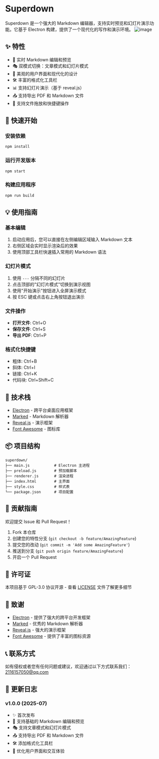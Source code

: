 # Superdown

Superdown 是一个强大的 Markdown 编辑器，支持实时预览和幻灯片演示功能。它基于 Electron 构建，提供了一个现代化的写作和演示环境。
![image](https://github.com/user-attachments/assets/e2d0c2fb-a358-41f5-a3bc-172ffa1c4834)


## ✨ 特性

- 📝 实时 Markdown 编辑和预览
- 🎭 双模式切换：文章模式和幻灯片模式
- 🎨 美观的用户界面和现代化的设计
- 🛠 丰富的格式化工具栏
- 📊 支持幻灯片演示（基于 reveal.js）
- 📤 支持导出 PDF 和 Markdown 文件
- 🎯 支持文件拖放和快捷键操作

## 🚀 快速开始

### 安装依赖

```bash
npm install
```

### 运行开发版本

```bash
npm start
```

### 构建应用程序

```bash
npm run build
```

## 💡 使用指南

### 基本编辑

1. 启动应用后，您可以直接在左侧编辑区域输入 Markdown 文本
2. 右侧区域会实时显示渲染后的效果
3. 使用顶部工具栏快速插入常用的 Markdown 语法

### 幻灯片模式

1. 使用 `---` 分隔不同的幻灯片
2. 点击顶部的"幻灯片模式"切换到演示视图
3. 使用"开始演示"按钮进入全屏演示模式
4. 按 ESC 键或点击右上角按钮退出演示

### 文件操作

- **打开文件**: Ctrl+O
- **保存文件**: Ctrl+S
- **导出 PDF**: Ctrl+P

### 格式化快捷键

- 粗体: Ctrl+B
- 斜体: Ctrl+I
- 链接: Ctrl+K
- 代码块: Ctrl+Shift+C

## 🔧 技术栈

- [Electron](https://www.electronjs.org/) - 跨平台桌面应用框架
- [Marked](https://marked.js.org/) - Markdown 解析器
- [Reveal.js](https://revealjs.com/) - 演示框架
- [Font Awesome](https://fontawesome.com/) - 图标库

## 📦 项目结构

```
superdown/
├── main.js           # Electron 主进程
├── preload.js        # 预加载脚本
├── renderer.js       # 渲染进程
├── index.html        # 主界面
├── style.css         # 样式表
└── package.json      # 项目配置
```

## 🤝 贡献指南

欢迎提交 Issue 和 Pull Request！

1. Fork 本仓库
2. 创建您的特性分支 (`git checkout -b feature/AmazingFeature`)
3. 提交您的改动 (`git commit -m 'Add some AmazingFeature'`)
4. 推送到分支 (`git push origin feature/AmazingFeature`)
5. 开启一个 Pull Request

## 📄 许可证

本项目基于 GPL-3.0 协议开源 - 查看 [LICENSE](LICENSE) 文件了解更多细节

## 🙏 致谢

- [Electron](https://www.electronjs.org/) - 提供了强大的跨平台开发框架
- [Marked](https://marked.js.org/) - 优秀的 Markdown 解析器
- [Reveal.js](https://revealjs.com/) - 强大的演示框架
- [Font Awesome](https://fontawesome.com/) - 提供了丰富的图标资源

## 📞 联系方式

如有侵权或者您有任何问题或建议，欢迎通过以下方式联系我们：
2116157050@qq.com

## 🔄 更新日志

### v1.0.0 (2025-07)

- ✨ 首次发布
- 🎉 支持基础的 Markdown 编辑和预览
- 🎭 支持文章模式和幻灯片模式
- 📤 支持导出 PDF 和 Markdown 文件
- 🛠 添加格式化工具栏
- 🎨 优化用户界面和交互体验
